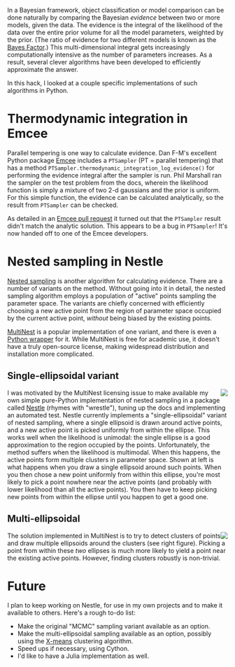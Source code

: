 <!--
.. title: Bayesian Evidence Calculation
.. slug: bayesian-evidence
.. date: 2014-10-03 08:00:00 UTC-07:00
.. tags: hacking, bayesian evidence
.. author: Kyle Barbary
.. link:
.. description: Methods for calculating Bayesian evidence
.. type: text
-->

In a Bayesian framework, object classification or model comparison can
be done naturally by comparing the Bayesian _evidence_ between two or
more models, given the data. The evidence is the integral of the
likelihood of the data over the entire prior volume for all the model
parameters, weighted by the prior. (The ratio of evidence for two
different models is known as the [Bayes
Factor](http://en.wikipedia.org/wiki/Bayes_factor).) This
multi-dimensional integral gets increasingly computationally intensive
as the number of parameters increases. As a result, several clever
algorithms have been developed to efficiently approximate the answer.

In this hack, I looked at a couple specific implementations of such
algorithms in Python.

<!-- TEASER_END -->

Thermodynamic integration in Emcee
==================================

Parallel tempering is one way to calculate evidence. Dan F-M's
excellent Python package [Emcee](http://dan.iel.fm/emcee/current/)
includes a `PTSampler` (PT = parallel tempering) that has a method
`PTSampler.thermodynamic_integration_log_evidence()` for performing
the evidence integral after the sampler is run. Phil Marshall ran the
sampler on the test problem from the docs, wherein the likelihood
function is simply a mixture of two 2-d gaussians and the prior is
uniform. For this simple function, the evidence can be calculated
analytically, so the result from `PTSampler` can be checked.

As detailed in an [Emcee pull
request](http://github.com/dfm/emcee/pull/131) it turned out that the
`PTSampler` result didn't match the analytic solution. This appears to
be a bug in `PTSampler`! It's now handed off to one of the Emcee
developers.

Nested sampling in Nestle
=========================

[Nested
sampling](http://en.wikipedia.org/wiki/Nested_sampling_algorithm) is
another algorithm for calculating evidence. There are a number of
variants on the method. Without going into it in detail, the nested
sampling algorithm employs a population of "active" points sampling
the parameter space. The variants are chiefly concerned with
efficiently choosing a new active point from the region of parameter
space occupied by the current active point, *without* being biased by
the existing points.

[MultiNest](http://ccpforge.cse.rl.ac.uk/gf/project/multinest/) is a
popular implementation of one variant, and there is even a [Python
wrapper](http://johannesbuchner.github.io/PyMultiNest/index.html) for
it. While MultiNest is free for academic use, it doesn't have a truly
open-source license, making widespread distribution and installation
more complicated.

Single-ellipsoidal variant
--------------------------

<div style="float:right">
<img src="/images/nested_sampling_single.png">
</div>

I was motivated by the MultiNest licensing issue to make available my
own simple pure-Python implementation of nested sampling in a package
called [Nestle](https://github.com/kbarbary/nestle) (rhymes with
"wrestle"), tuning up the docs and implementing an automated
test. Nestle currently implements a "single-ellipsoidal" variant of
nested sampling, where a single ellipsoid is drawn around active
points, and a new active point is picked uniformly from within the
ellipse. This works well when the likelihood is unimodal: the single
ellipse is a good approximation to the region occupied by the
points. Unfortunately, the method suffers when the likelihood is
multimodal. When this happens, the active points form multiple
clusters in parameter space. Shown at left is what happens when you
draw a single ellipsoid around such points. When you then chose a new
point uniformly from within this ellipse, you're most likely to pick a
point nowhere near the active points (and probably with lower
likelihood than all the active points). You then have to keep picking
new points from within the ellipse until you happen to get a good one.

Multi-ellipsoidal
-----------------

<div style="float:right">
<img src="/images/nested_sampling_multi.png">
</div>

The solution implemented in MultiNest is to try to detect clusters of
points and draw multiple ellipsoids around the clusters (see right
figure).  Picking a point from within these *two* ellipses is much
more likely to yield a point near the existing active points. However,
finding clusters robustly is non-trivial.

Future
======

I plan to keep working on Nestle, for use in my own projects and to make
it available to others. Here's a rough to-do list:

* Make the original "MCMC" sampling variant available as an option.
* Make the multi-ellipsoidal sampling available as an option, possibly
  using the [X-means](http://www.cs.cmu.edu/~dpelleg/kmeans.html)
  clustering algorithm.
* Speed ups if necessary, using Cython.
* I'd like to have a Julia implementation as well.
